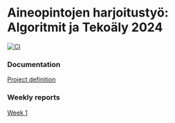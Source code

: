 # Aineopintojen harjoitustyö: Algoritmit ja Tekoäly 2024

[![CI](https://github.com/Tartsi/tiralabra/actions/workflows/main.yml/badge.svg)](https://github.com/Tartsi/tiralabra/actions/workflows/main.yml)

### Documentation

[Project definition](./documentation/definition.md)

### Weekly reports

[Week 1](./documentation/report_week1.md)
